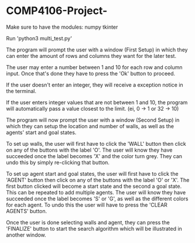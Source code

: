 # COMP4106-Project-
Make sure to have the modules: numpy
                               tkinter

Run 'python3 multi_test.py'

The program will prompt the user with a window (First Setup) in which they can
enter the amount of rows and columns they want for the later test.

The user may enter a number between 1 and 10 for each row and column input. Once
that's done they have to press the 'Ok' button to proceed.

If the user doesn't enter an integer, they will receive a exception notice in the
terminal.

If the user enters integer values that are not between 1 and 10, the program will
automatically pass a value closest to the limit. (ei, 0 -> 1 or 32 -> 10)

The program will now prompt the user with a window (Second Setup) in which they
can setup the location and number of walls, as well as the agents' start and goal
states.

To set up walls, the user will first have to click the 'WALL' button then click on
any of the buttons with the label 'O'. The user will know they have succeeded once
the label becomes 'X' and the color turn grey. They can undo this by simply re-clicking
that button.

To set up agent start and goal states, the user will first have to click the 'AGENT'
button then click on any of the buttons with the label 'O' or 'X'. The first button
clicked will become a start state and the second a goal state. This can be repeated
to add multiple agents. The user will know they have succeeded once the label becomes
'S' or 'G', as well as the different colors for each agent. To undo this the user
will have to press the 'CLEAR AGENTS' button.

Once the user is done selecting walls and agent, they can press the 'FINALIZE' button
to start the search algorithm which will be illustrated in another window. 
